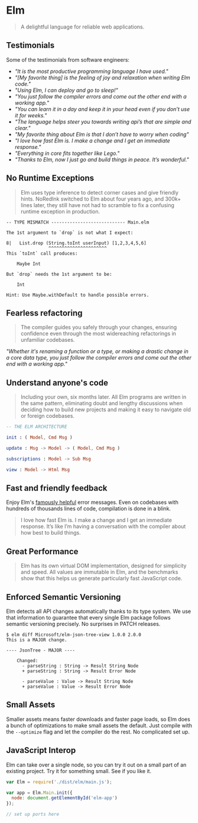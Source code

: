 # Elm

> A delightful language for reliable web applications.

## Testimonials

Some of the testimonials from software engineers:

- *"It is the most productive programming language I have used."*
- *"[My favorite thing] is the feeling of joy and relaxation when writing Elm code."*
- *"Using Elm, I can deploy and go to sleep!"*
- *"You just follow the compiler errors and come out the other end with a working app."*
- *"You can learn it in a day and keep it in your head even if you don’t use it for weeks."*
- *"The language helps steer you towards writing api’s that are simple and clear."*
- *"My favorite thing about Elm is that I don’t have to worry when coding"*
- *"I love how fast Elm is. I make a change and I get an immediate response."*
- *"Everything in core fits together like Lego."*
- *"Thanks to Elm, now I just go and build things in peace. It’s wonderful."*

## No Runtime Exceptions

> Elm uses type inference to detect corner cases and give friendly hints. NoRedInk switched to Elm about four years ago, and 300k+ lines later, they still have not had to scramble to fix a confusing runtime exception in production.

```shell
-- TYPE MISMATCH ---------------------------- Main.elm

The 1st argument to `drop` is not what I expect:

8|   List.drop (String.toInt userInput) [1,2,3,4,5,6]
                ^^^^^^^^^^^^^^^^^^^^^^
This `toInt` call produces:

    Maybe Int

But `drop` needs the 1st argument to be:

    Int

Hint: Use Maybe.withDefault to handle possible errors.
```

## Fearless refactoring

> The compiler guides you safely through your changes, ensuring confidence even through the most widereaching refactorings in unfamiliar codebases.

*"Whether it's renaming a function or a type, or making a drastic change in a core data type, you just follow the compiler errors and come out the other end with a working app."*

## Understand anyone's code

> Including your own, six months later. All Elm programs are written in the same pattern, eliminating doubt and lengthy discussions when deciding how to build new projects and making it easy to navigate old or foreign codebases.

```elm
-- THE ELM ARCHITECTURE

init : ( Model, Cmd Msg )

update : Msg -> Model -> ( Model, Cmd Msg )

subscriptions : Model -> Sub Msg

view : Model -> Html Msg
```

## Fast and friendly feedback

Enjoy Elm's [famously helpful](https://twitter.com/ID_AA_Carmack/status/735197548034412546?s=20) error messages. Even on codebases with hundreds of thousands lines of code, compilation is done in a blink.

> I love how fast Elm is. I make a change and I get an immediate response. It’s like I’m having a conversation with the compiler about how best to build things.

## Great Performance

> Elm has its own virtual DOM implementation, designed for simplicity and speed. All values are immutable in Elm, and the benchmarks show that this helps us generate particularly fast JavaScript code.

## Enforced Semantic Versioning

Elm detects all API changes automatically thanks to its type system. We use that information to guarantee that every single Elm package follows semantic versioning precisely. No surprises in PATCH releases.

```shell
$ elm diff Microsoft/elm-json-tree-view 1.0.0 2.0.0
This is a MAJOR change.

---- JsonTree - MAJOR ----

    Changed:
      - parseString : String -> Result String Node
      + parseString : String -> Result Error Node

      - parseValue : Value -> Result String Node
      + parseValue : Value -> Result Error Node
```

## Small Assets

Smaller assets means faster downloads and faster page loads, so Elm does a bunch of optimizations to make small assets the default. Just compile with the `--optimize` flag and let the compiler do the rest. No complicated set up.

## JavaScript Interop

Elm can take over a single node, so you can try it out on a small part of an existing project. Try it for something small. See if you like it.

```js
var Elm = require('./dist/elm/main.js');

var app = Elm.Main.init({
  node: document.getElementById('elm-app')
});

// set up ports here
```